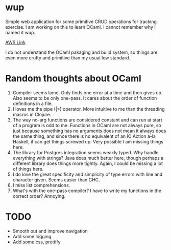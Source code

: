 # wup
Simple web application for some primitive CRUD operations for tracking exercise. I am working on this to learn OCaml. I cannot remember why I named it wup.

[AWS Link](http://ec2-13-59-240-22.us-east-2.compute.amazonaws.com/wup)

I do not understand the OCaml pakaging and build system, so things are even more crufty and primitive than my usual low standard.

# Random thoughts about OCaml

1) Compiler seems lame. Only finds one error at a time and then gives up. Also seems to be only one-pass. It cares about the order of function definitions in a file.
2) I loves me the pipe (|>) operator. More intuitive to me than the threading macros in Clojure.
3) The way no-arg functions are considered constant and can run at start of a program is odd to me. Functions in OCaml are not always pure, so just because something has no arguments does not mean it always does the same thing, and since there is no equivalent of an IO Action a-la Haskell, it can get things screwed up. Very possible I am missing things here.
4) The library for Postgres integration seems weakly typed. Why handle everything with strings? Java does much better here, though perhaps a different library does things more tightly. Again, I could be missing a lot of things here.
5) I do love the great specificity and simplicity of type errors with line and character given. Seems easier than GHC.
6) I miss list comprehensions.
7) What's with the one-pass compiler? I have to write my functions in the correct order? Annoying.

# TODO

* Smooth out and improve navigation
* Add some logging
* Add some css, prettify
